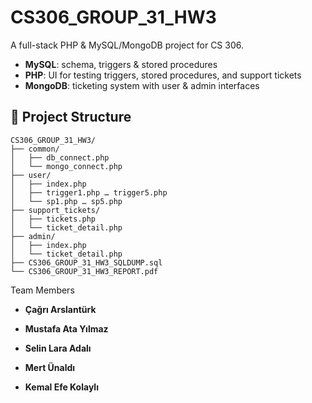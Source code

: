 

# CS306_GROUP_31_HW3

A full-stack PHP & MySQL/MongoDB project for CS 306.

- **MySQL**: schema, triggers & stored procedures  
- **PHP**: UI for testing triggers, stored procedures, and support tickets  
- **MongoDB**: ticketing system with user & admin interfaces  

## 📂 Project Structure

```plaintext
CS306_GROUP_31_HW3/
├── common/
│   ├── db_connect.php
│   └── mongo_connect.php
├── user/
│   ├── index.php
│   ├── trigger1.php … trigger5.php
│   └── sp1.php … sp5.php
├── support_tickets/
│   ├── tickets.php
│   └── ticket_detail.php
├── admin/
│   ├── index.php
│   └── ticket_detail.php
├── CS306_GROUP_31_HW3_SQLDUMP.sql
└── CS306_GROUP_31_HW3_REPORT.pdf
```

Team Members
- **Çağrı Arslantürk**

- **Mustafa Ata Yılmaz**

- **Selin Lara Adalı**

- **Mert Ünaldı**

- **Kemal Efe Kolaylı**

